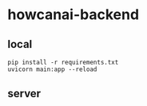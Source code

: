 # howcanai-backend

## local
```
pip install -r requirements.txt
uvicorn main:app --reload
```

## server
```
```
